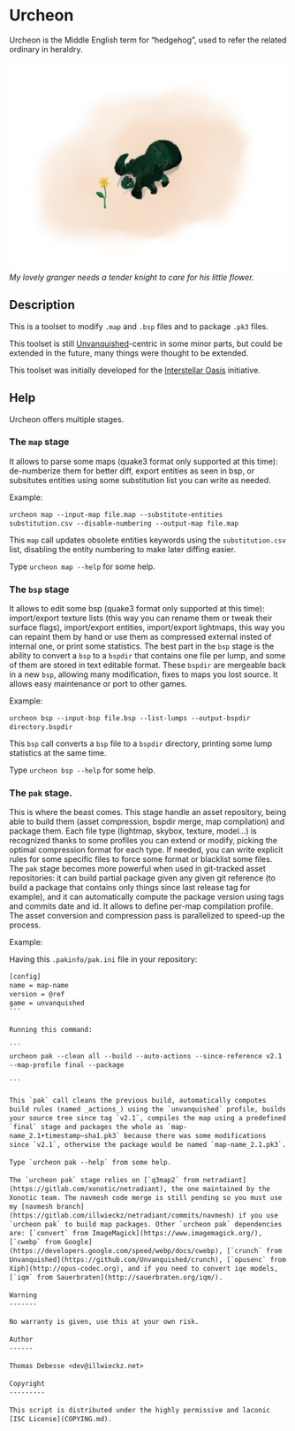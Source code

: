 Urcheon
=======

Urcheon is the Middle English term for “hedgehog”, used to refer the related ordinary in heraldry.

![Cute Granger](doc/cute-granger.512.png)  
_My lovely granger needs a tender knight to care for his little flower._

Description
-----------

This is a toolset to modify `.map` and `.bsp` files and to package `.pk3` files.

This toolset is still [Unvanquished](http://unvanquished.net)-centric in some minor parts, but could be extended in the future, many things were thought to be extended.

This toolset was initially developed for the [Interstellar Oasis](https://github.com/interstellar-oasis/interstellar-oasis) initiative.

Help
----

Urcheon offers multiple stages.

### The `map` stage

It allows to parse some maps (quake3 format only supported at this time): de-numberize them for better diff, export entities as seen in bsp, or subsitutes entities using some substitution list you can write as needed.

Example:

```
urcheon map --input-map file.map --substitute-entities substitution.csv --disable-numbering --output-map file.map
```

This `map` call updates obsolete entities keywords using the `substitution.csv` list, disabling the entity numbering to make later diffing easier.

Type `urcheon map --help` for some help.

### The `bsp` stage

It allows to edit some bsp (quake3 format only supported at this time): import/export texture lists (this way you can rename them or tweak their surface flags), import/export entities, import/export lightmaps, this way you can repaint them by hand or use them as compressed external insted of internal one, or print some statistics. The best part in the `bsp` stage is the ability to convert a `bsp` to a `bspdir` that contains one file per lump, and some of them are stored in text editable format. These `bspdir` are mergeable back in a new `bsp`, allowing many modification, fixes to maps you lost source. It allows easy maintenance or port to other games.

Example:

```
urcheon bsp --input-bsp file.bsp --list-lumps --output-bspdir directory.bspdir
```

This `bsp` call converts a `bsp` file to a `bspdir` directory, printing some lump statistics at the same time.

Type `urcheon bsp --help` for some help.

### The `pak` stage.

This is where the beast comes. This stage handle an asset repository, being able to build them (asset compression, bspdir merge, map compilation) and package them. Each file type (lightmap, skybox, texture, model…) is recognized thanks to some profiles you can extend or modify, picking the optimal compression format for each type. If needed, you can write explicit rules for some specific files to force some format or blacklist some files. The `pak` stage becomes more powerful when used in git-tracked asset repositories: it can build partial package given any given git reference (to build a package that contains only things since last release tag for example), and it can automatically compute the package version using tags and commits date and id. It allows to define per-map compilation profile. The asset conversion and compression pass is parallelized to speed-up the process.

Example:

Having this `.pakinfo/pak.ini` file in your repository:

````
[config]
name = map-name
version = @ref
game = unvanquished
```

Running this command:

```
urcheon pak --clean all --build --auto-actions --since-reference v2.1 --map-profile final --package

```

This `pak` call cleans the previous build, automatically computes build rules (named _actions_) using the `unvanquished` profile, builds your source tree since tag `v2.1`, compiles the map using a predefined `final` stage and packages the whole as `map-name_2.1+timestamp~sha1.pk3` because there was some modifications since `v2.1`, otherwise the package would be named `map-name_2.1.pk3`.

Type `urcheon pak --help` from some help.

The `urcheon pak` stage relies on [`q3map2` from netradiant](https://gitlab.com/xonotic/netradiant), the one maintained by the Xonotic team. The navmesh code merge is still pending so you must use my [navmesh branch](https://gitlab.com/illwieckz/netradiant/commits/navmesh) if you use `urcheon pak` to build map packages. Other `urcheon pak` dependencies are: [`convert` from ImageMagick](https://www.imagemagick.org/), [`cwebp` from Google](https://developers.google.com/speed/webp/docs/cwebp), [`crunch` from Unvanquished](https://github.com/Unvanquished/crunch), [`opusenc` from Xiph](http://opus-codec.org), and if you need to convert iqe models, [`iqm` from Sauerbraten](http://sauerbraten.org/iqm/).

Warning
-------

No warranty is given, use this at your own risk.

Author
------

Thomas Debesse <dev@illwieckz.net>

Copyright
---------

This script is distributed under the highly permissive and laconic [ISC License](COPYING.md).
